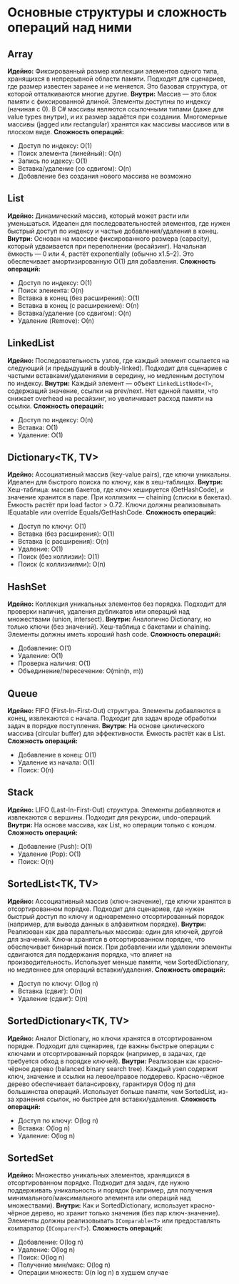# Основные структуры и сложность операций над ними

## Array
**Идейно:** Фиксированный размер коллекции элементов одного типа, хранящихся в непрерывной области памяти. Подходят для сценариев, где размер известен заранее и не меняется. Это базовая структура, от которой отталкиваются многие другие.
**Внутри:** Массив — это блок памяти с фиксированной длиной. Элементы доступны по индексу (начиная с 0). В C# массивы являются ссылочными типами (даже для value types внутри), и их размер задаётся при создании. Многомерные массивы (jagged или rectangular) хранятся как массивы массивов или в плоском виде.
**Сложность операций:** 
- Доступ по индексу: O(1)
- Поиск элемента (линейный): O(n)
- Запись по идексу: O(1)
- Вставка/удаление (со сдвигом): O(n)
- Добавление без создания нового массива не возможно

## List<T>
**Идейно:** Динамический массив, который может расти или уменьшаться. Идеален для последовательностей элементов, где нужен быстрый доступ по индексу и частые добавления/удаления в конец.
**Внутри:** Основан на массиве фиксированного размера (capacity), который удваивается при переполнении (ресайзинг). Начальная ёмкость — 0 или 4, растёт exponentially (обычно x1.5–2). Это обеспечивает амортизированную O(1) для добавления.
**Сложность операций:** 
- Доступ по индексу: O(1)
- Поиск элеиента: O(n)
- Вставка в конец (без расширения): O(1)
- Вставка в конец (с расширением): О(n)
- Вставка/удаление (со сдвигом): O(n)
- Удаление (Remove): О(n)

## LinkedList<T>
**Идейно:** Последовательность узлов, где каждый элемент ссылается на следующий (и предыдущий в doubly-linked). Подходит для сценариев с частыми вставками/удалениями в середину, но медленным доступом по индексу.
**Внутри:** Каждый элемент — объект `LinkedListNode<T>`, содержащий значение, ссылки на prev/next. Нет еднной памяти, что снижает overhead на ресайзинг, но увеличивает расход памяти на ссылки.
**Сложность операций:** 
- Доступ по индексу: O(n)
- Вставка: O(1)
- Удаление: О(1)

## Dictionary<TK, TV>
**Идейно:** Ассоциативный массив (key-value pairs), где ключи уникальны. Идеален для быстрого поиска по ключу, как в хеш-таблицах.
**Внутри:** Хеш-таблица: массив бакетов, где ключ хешируется (GetHashCode), и значение хранится в паре. При коллизиях — chaining (списки в бакетах). Ёмкость растёт при load factor > 0.72. Ключи должны реализовывать IEquatable или override Equals/GetHashCode.
**Сложность операций:** 
- Доступ по ключу: O(1)
- Вставка (без расширения): O(1)
- Вставка (с расширения): O(n)
- Удаление: O(1)
- Поиск (без коллизии): O(1)
- Поиск (с коллизииями): O(n)

## HashSet<T>
**Идейно:** Коллекция уникальных элементов без порядка. Подходит для проверки наличия, удаления дубликатов или операций над множествами (union, intersect).
**Внутри:** Аналогично Dictionary, но только ключи (без значений). Хеш-таблица с бакетами и chaining. Элементы должны иметь хороший hash code.
**Сложность операций:** 
- Добавление: O(1)
- Удаление: O(1)
- Проверка наличия: O(1)
- Объединение/пересечение: O(min(n, m))

## Queue<T>
**Идейно:** FIFO (First-In-First-Out) структура. Элементы добавляются в конец, извлекаются с начала. Подходит для задач вроде обработки задач в порядке поступления.
**Внутри:** На основе циклического массива (circular buffer) для эффективности. Ёмкость растёт как в List.
**Сложность операций:** 
- Добавление в конец: O(1)
- Удаление из начала: O(1)
- Поиск: O(n)

## Stack<T>
**Идейно:** LIFO (Last-In-First-Out) структура. Элементы добавляются и извлекаются с вершины. Подходит для рекурсии, undo-операций.
**Внутри:** На основе массива, как List, но операции только с концом.
**Сложность операций:** 
- Добавление (Push): O(1)
- Удаление (Pop): O(1)
- Поиск: O(n)

## SortedList<TK, TV>
**Идейно:** Ассоциативный массив (ключ-значение), где ключи хранятся в отсортированном порядке. Подходит для сценариев, где нужен быстрый доступ по ключу и одновременно отсортированный порядок (например, для вывода данных в алфавитном порядке).
**Внутри:** Реализован как два параллельных массива: один для ключей, другой для значений. Ключи хранятся в отсортированном порядке, что обеспечивает бинарный поиск. При добавлении или удалении элементы сдвигаются для поддержания порядка, что влияет на производительность. Использует меньше памяти, чем SortedDictionary, но медленнее для операций вставки/удаления.
**Сложность операций:** 
- Доступ по ключу: O(log n)
- Вставка (сдвиг): O(n)
- Удаление (сдвиг): O(n)

## SortedDictionary<TK, TV>
**Идейно:** Аналог Dictionary, но ключи хранятся в отсортированном порядке. Подходит для сценариев, где важны быстрые операции с ключами и отсортированный порядок (например, в задачах, где требуется обход в порядке ключей).
**Внутри:** Реализован как красно-чёрное дерево (balanced binary search tree). Каждый узел содержит ключ, значение и ссылки на левое/правое поддерево. Красно-чёрное дерево обеспечивает балансировку, гарантируя O(log n) для большинства операций. Использует больше памяти, чем SortedList, из-за хранения ссылок, но быстрее для вставки/удаления.
**Сложность операций:** 
- Доступ по ключу: O(log n)
- Вставка: O(log n)
- Удаление: O(log n)

## SortedSet<T>
**Идейно:** Множество уникальных элементов, хранящихся в отсортированном порядке. Подходит для задач, где нужно поддерживать уникальность и порядок (например, для получения минимального/максимального элемента или операций над множествами).
**Внутри:** Как и SortedDictionary, использует красно-чёрное дерево, но хранит только значения (без пар ключ-значение). Элементы должны реализовывать `IComparable<T>` или предоставлять компаратор (`IComparer<T>`).
**Сложность операций:** 
- Добавление: O(log n)
- Удаление: O(log n)
- Поиск: O(log n)
- Получение мин/макс: O(log n)
- Операции множеств: O(n log n) в худшем случае